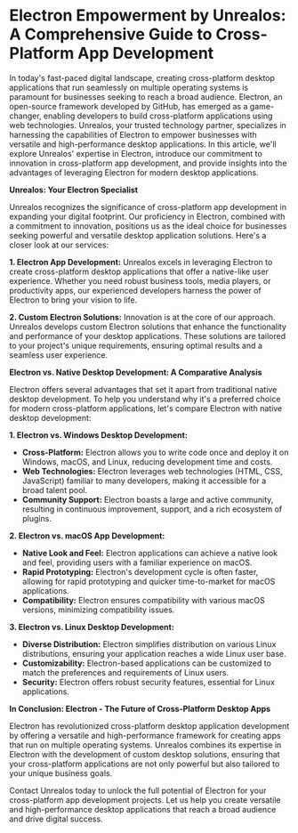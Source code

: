 # Electron Empowerment by Unrealos: A Comprehensive Guide to Cross-Platform App Development

In today's fast-paced digital landscape, creating cross-platform desktop applications that run seamlessly on multiple operating systems is paramount for businesses seeking to reach a broad audience. Electron, an open-source framework developed by GitHub, has emerged as a game-changer, enabling developers to build cross-platform applications using web technologies. Unrealos, your trusted technology partner, specializes in harnessing the capabilities of Electron to empower businesses with versatile and high-performance desktop applications. In this article, we'll explore Unrealos' expertise in Electron, introduce our commitment to innovation in cross-platform app development, and provide insights into the advantages of leveraging Electron for modern desktop applications.

**Unrealos: Your Electron Specialist**

Unrealos recognizes the significance of cross-platform app development in expanding your digital footprint. Our proficiency in Electron, combined with a commitment to innovation, positions us as the ideal choice for businesses seeking powerful and versatile desktop application solutions. Here's a closer look at our services:

**1. Electron App Development:**
Unrealos excels in leveraging Electron to create cross-platform desktop applications that offer a native-like user experience. Whether you need robust business tools, media players, or productivity apps, our experienced developers harness the power of Electron to bring your vision to life.

**2. Custom Electron Solutions:**
Innovation is at the core of our approach. Unrealos develops custom Electron solutions that enhance the functionality and performance of your desktop applications. These solutions are tailored to your project's unique requirements, ensuring optimal results and a seamless user experience.

**Electron vs. Native Desktop Development: A Comparative Analysis**

Electron offers several advantages that set it apart from traditional native desktop development. To help you understand why it's a preferred choice for modern cross-platform applications, let's compare Electron with native desktop development:

**1. Electron vs. Windows Desktop Development:**
   - **Cross-Platform:** Electron allows you to write code once and deploy it on Windows, macOS, and Linux, reducing development time and costs.
   - **Web Technologies:** Electron leverages web technologies (HTML, CSS, JavaScript) familiar to many developers, making it accessible for a broad talent pool.
   - **Community Support:** Electron boasts a large and active community, resulting in continuous improvement, support, and a rich ecosystem of plugins.

**2. Electron vs. macOS App Development:**
   - **Native Look and Feel:** Electron applications can achieve a native look and feel, providing users with a familiar experience on macOS.
   - **Rapid Prototyping:** Electron's development cycle is often faster, allowing for rapid prototyping and quicker time-to-market for macOS applications.
   - **Compatibility:** Electron ensures compatibility with various macOS versions, minimizing compatibility issues.

**3. Electron vs. Linux Desktop Development:**
   - **Diverse Distribution:** Electron simplifies distribution on various Linux distributions, ensuring your application reaches a wide Linux user base.
   - **Customizability:** Electron-based applications can be customized to match the preferences and requirements of Linux users.
   - **Security:** Electron offers robust security features, essential for Linux applications.

**In Conclusion: Electron - The Future of Cross-Platform Desktop Apps**

Electron has revolutionized cross-platform desktop application development by offering a versatile and high-performance framework for creating apps that run on multiple operating systems. Unrealos combines its expertise in Electron with the development of custom desktop solutions, ensuring that your cross-platform applications are not only powerful but also tailored to your unique business goals.

Contact Unrealos today to unlock the full potential of Electron for your cross-platform app development projects. Let us help you create versatile and high-performance desktop applications that reach a broad audience and drive digital success.
